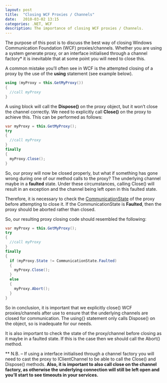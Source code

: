 ```yaml
---
layout: post
title:  "Closing WCF Proxies / Channels"
date:   2010-03-02 13:15
categories: .NET, WCF
description: The importance of closing WCF proxies / Channels.
---
```

The purpose of this post is to discuss the best way of closing Windows Communication Foundation (WCF) proxies/channels.  Whether you are using a system generate proxy, or an interface initialised through a channel factory* it is inevitable that at some point you will need to close this.

A common mistake you’ll often see in WCF is the attempted closing of a proxy by the use of the **using** statement (see example below).

```csharp
using (myProxy = this.GetMyProxy())
{
  //call myProxy
}
```

A using block will call the **Dispose()** on the proxy object, but it won’t close the channel correctly.  We need to explicitly call **Close()** on the proxy to achieve this. This can be performed as follows:

```csharp
var myProxy = this.GetMyProxy();
try
{
  //call myProxy
}
finally
{
  myProxy.Close();
}
```

So, our proxy will now be closed properly, but what if something has gone wrong during one of our method calls to the proxy?  The underlying channel maybe in a **faulted** state.  Under these circumstances, calling Close() will result in an exception and the channel being left open in this faulted state.

Therefore, it is necessary to check the [CommunicationState](http://msdn.microsoft.com/en-us/library/system.servicemodel.communicationstate.aspx) of the proxy before attempting to close it.  If the CommunicationState is **Faulted**, then the proxy should be aborted rather than closed.

So, our resulting proxy closing code should resembled the following:

```csharp
var myProxy = this.GetMyProxy();
try
{
  //call myProxy
}
finally
{
  if (myProxy.State != CommunicationState.Faulted)
  {
    myProxy.Close();
  }
  else
  {
    myProxy.Abort();
  }
}
```

So in conclusion, it is important that we explicitly close() WCF proxies/channels after use to ensure that the underlying channels are closed for communication.  The using{} statement only calls Dispose() on the object, so is inadequate for our needs.

It is also important to check the state of the proxy/channel before closing as it maybe in a faulted state.  If this is the case then we should call the Abort() method.

** N.B. – If using a interface initialised through a channel factory you will need to cast the proxy to IClientChannel to be able to call the Close() and Dispose() methods. **Also, it is important to also call close on the channel factory, as otherwise the underlying connection will still be left open and you’ll start to see timeouts in your services.**